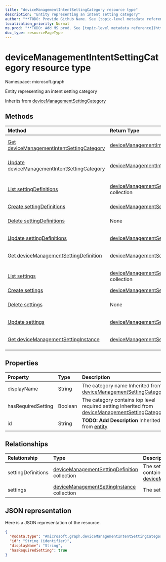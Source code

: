 ```yaml
---
title: "deviceManagementIntentSettingCategory resource type"
description: "Entity representing an intent setting category"
author: "**TODO: Provide Github Name. See [topic-level metadata reference](https://msgo.azurewebsites.net/add/document/guidelines/metadata.html#topic-level-metadata)**"
localization_priority: Normal
ms.prod: "**TODO: Add MS prod. See [topic-level metadata reference](https://msgo.azurewebsites.net/add/document/guidelines/metadata.html#topic-level-metadata)**"
doc_type: resourcePageType
---
```


# deviceManagementIntentSettingCategory resource type


Namespace: microsoft.graph

Entity representing an intent setting category


Inherits from [deviceManagementSettingCategory](../resources/devicemanagementsettingcategory.md)

## Methods
|Method|Return Type|Description|
|:---|:---|:---|
|[Get deviceManagementIntentSettingCategory](../api/devicemanagementintentsettingcategory-get.md)|[deviceManagementIntentSettingCategory](../resources/devicemanagementintentsettingcategory.md)|Read the properties and relationships of a [deviceManagementIntentSettingCategory](../resources/devicemanagementintentsettingcategory.md) object.|
|[Update deviceManagementIntentSettingCategory](../api/devicemanagementintentsettingcategory-update.md)|[deviceManagementIntentSettingCategory](../resources/devicemanagementintentsettingcategory.md)|Update the properties of a [deviceManagementIntentSettingCategory](../resources/devicemanagementintentsettingcategory.md) object.|
|[List settingDefinitions](../api/devicemanagementintentsettingcategory-list-settingdefinitions.md)|[deviceManagementSettingDefinition](../resources/devicemanagementsettingdefinition.md) collection|Get the deviceManagementSettingDefinitions from the settingDefinitions navigation property.|
|[Create settingDefinitions](../api/devicemanagementintentsettingcategory-post-settingdefinitions.md)|[deviceManagementSettingDefinition](../resources/devicemanagementsettingdefinition.md)|Create a new settingDefinitions object.|
|[Delete settingDefinitions](../api/devicemanagementintentsettingcategory-delete-settingdefinitions.md)|None|Delete a [deviceManagementSettingDefinition](../resources/devicemanagementsettingdefinition.md) object.|
|[Update settingDefinitions](../api/devicemanagementintentsettingcategory-update-settingdefinitions.md)|[deviceManagementSettingDefinition](../resources/devicemanagementsettingdefinition.md)|Update the properties of a settingDefinitions object.|
|[Get deviceManagementSettingDefinition](../api/devicemanagementsettingdefinition-get.md)|[deviceManagementSettingDefinition](../resources/devicemanagementsettingdefinition.md)|Read the properties and relationships of a [deviceManagementSettingDefinition](../resources/devicemanagementsettingdefinition.md) object.|
|[List settings](../api/devicemanagementintentsettingcategory-list-settings.md)|[deviceManagementSettingInstance](../resources/devicemanagementsettinginstance.md) collection|Get the deviceManagementSettingInstances from the settings navigation property.|
|[Create settings](../api/devicemanagementintentsettingcategory-post-settings.md)|[deviceManagementSettingInstance](../resources/devicemanagementsettinginstance.md)|Create a new settings object.|
|[Delete settings](../api/devicemanagementintentsettingcategory-delete-settings.md)|None|Delete a [deviceManagementSettingInstance](../resources/devicemanagementsettinginstance.md) object.|
|[Update settings](../api/devicemanagementintentsettingcategory-update-settings.md)|[deviceManagementSettingInstance](../resources/devicemanagementsettinginstance.md)|Update the properties of a settings object.|
|[Get deviceManagementSettingInstance](../api/devicemanagementsettinginstance-get.md)|[deviceManagementSettingInstance](../resources/devicemanagementsettinginstance.md)|Read the properties and relationships of a [deviceManagementSettingInstance](../resources/devicemanagementsettinginstance.md) object.|

## Properties
|Property|Type|Description|
|:---|:---|:---|
|displayName|String|The category name Inherited from [deviceManagementSettingCategory](../resources/devicemanagementsettingcategory.md)|
|hasRequiredSetting|Boolean|The category contains top level required setting Inherited from [deviceManagementSettingCategory](../resources/devicemanagementsettingcategory.md)|
|id|String|**TODO: Add Description** Inherited from [entity](../resources/entity.md)|

## Relationships
|Relationship|Type|Description|
|:---|:---|:---|
|settingDefinitions|[deviceManagementSettingDefinition](../resources/devicemanagementsettingdefinition.md) collection|The setting definitions this category contains Inherited from [deviceManagementSettingCategory](../resources/devicemanagementsettingcategory.md)|
|settings|[deviceManagementSettingInstance](../resources/devicemanagementsettinginstance.md) collection|The settings this category contains|

## JSON representation
Here is a JSON representation of the resource.
<!-- {
  "blockType": "resource",
  "keyProperty": "id",
  "@odata.type": "microsoft.graph.deviceManagementIntentSettingCategory",
  "baseType": "microsoft.graph.deviceManagementSettingCategory",
  "openType": false
}
-->
``` json
{
  "@odata.type": "#microsoft.graph.deviceManagementIntentSettingCategory",
  "id": "String (identifier)",
  "displayName": "String",
  "hasRequiredSetting": true
}
```

